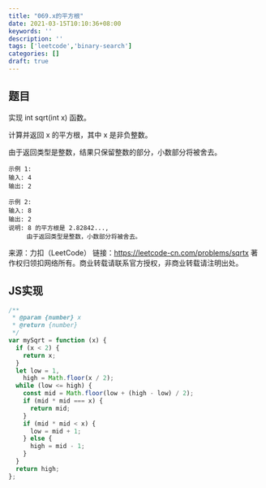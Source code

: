 ```yaml
---
title: "069.x的平方根"
date: 2021-03-15T10:10:36+08:00
keywords: ''
description: ''
tags: ['leetcode','binary-search']
categories: []
draft: true
---
```


## 题目

实现 int sqrt(int x) 函数。

计算并返回 x 的平方根，其中 x 是非负整数。

由于返回类型是整数，结果只保留整数的部分，小数部分将被舍去。

```
示例 1:  
输入: 4
输出: 2

示例 2:  
输入: 8
输出: 2
说明: 8 的平方根是 2.82842..., 
     由于返回类型是整数，小数部分将被舍去。
```

来源：力扣（LeetCode）
链接：https://leetcode-cn.com/problems/sqrtx
著作权归领扣网络所有。商业转载请联系官方授权，非商业转载请注明出处。

## JS实现

```javascript
/**
 * @param {number} x
 * @return {number}
 */
var mySqrt = function (x) {
  if (x < 2) {
    return x;
  }
  let low = 1,
    high = Math.floor(x / 2);
  while (low <= high) {
    const mid = Math.floor(low + (high - low) / 2);
    if (mid * mid === x) {
      return mid;
    }
    if (mid * mid < x) {
      low = mid + 1;
    } else {
      high = mid - 1;
    }
  }
  return high;
};
```
